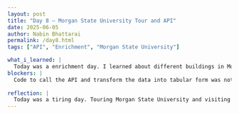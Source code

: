 ```yaml
---
layout: post
title: "Day 8 – Morgan State University Tour and API"
date: 2025-06-05
author: Nabin Bhattarai
permalink: /day8.html
tags: ["API", "Enrichment", "Morgan State University"]

what_i_learned: |
  Today was a enrichment day. I learned about different buildings in Morgan State University and what is taught in those buildings. I learned the locations of all those buildings and got to know the location of library, student service centre, gym and many more. I also got a chance to learn a little bit about history of Morgan State University. I also got some ideas on how to do video presentation for every friday by looking at the video sample. After that I learned about calling the API to get data. We worked on converting the data into rows and columns so that it will be easy to access for rest of the day.
blockers: |
  Code to call the API and transform the data into tabular form was not working.
  
reflection: |
  Today was a tiring day. Touring Morgan State University and visiting all the buildings was tiring, but it was helpful. Though I am a student at Morgan, I have never been to all the buildings. From the tour, I was able to know the locations of all the buildings which will be useful to me. Looking at the sample video will be helpful to me while making the video presentation. Debugging the code to call API and tansform data into tabular form improved my problem solving skills.
---
```

